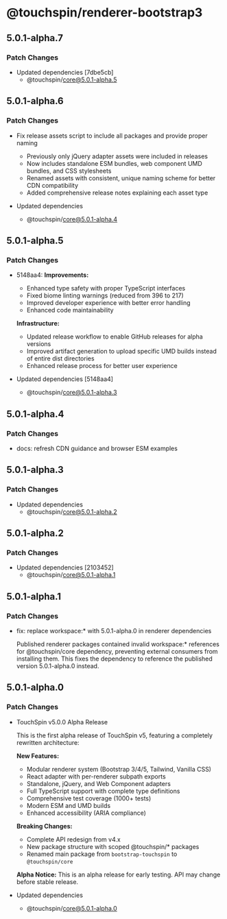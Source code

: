 # @touchspin/renderer-bootstrap3

## 5.0.1-alpha.7

### Patch Changes

- Updated dependencies [7dbe5cb]
  - @touchspin/core@5.0.1-alpha.5

## 5.0.1-alpha.6

### Patch Changes

- Fix release assets script to include all packages and provide proper naming
  - Previously only jQuery adapter assets were included in releases
  - Now includes standalone ESM bundles, web component UMD bundles, and CSS stylesheets
  - Renamed assets with consistent, unique naming scheme for better CDN compatibility
  - Added comprehensive release notes explaining each asset type

- Updated dependencies
  - @touchspin/core@5.0.1-alpha.4

## 5.0.1-alpha.5

### Patch Changes

- 5148aa4: **Improvements:**
  - Enhanced type safety with proper TypeScript interfaces
  - Fixed biome linting warnings (reduced from 396 to 217)
  - Improved developer experience with better error handling
  - Enhanced code maintainability

  **Infrastructure:**
  - Updated release workflow to enable GitHub releases for alpha versions
  - Improved artifact generation to upload specific UMD builds instead of entire dist directories
  - Enhanced release process for better user experience

- Updated dependencies [5148aa4]
  - @touchspin/core@5.0.1-alpha.3

## 5.0.1-alpha.4

### Patch Changes

- docs: refresh CDN guidance and browser ESM examples

## 5.0.1-alpha.3

### Patch Changes

- Updated dependencies
  - @touchspin/core@5.0.1-alpha.2

## 5.0.1-alpha.2

### Patch Changes

- Updated dependencies [2103452]
  - @touchspin/core@5.0.1-alpha.1

## 5.0.1-alpha.1

### Patch Changes

- fix: replace workspace:\* with 5.0.1-alpha.0 in renderer dependencies

  Published renderer packages contained invalid workspace:\* references for @touchspin/core dependency, preventing external consumers from installing them. This fixes the dependency to reference the published version 5.0.1-alpha.0 instead.

## 5.0.1-alpha.0

### Patch Changes

- TouchSpin v5.0.0 Alpha Release

  This is the first alpha release of TouchSpin v5, featuring a completely rewritten architecture:

  **New Features:**
  - Modular renderer system (Bootstrap 3/4/5, Tailwind, Vanilla CSS)
  - React adapter with per-renderer subpath exports
  - Standalone, jQuery, and Web Component adapters
  - Full TypeScript support with complete type definitions
  - Comprehensive test coverage (1000+ tests)
  - Modern ESM and UMD builds
  - Enhanced accessibility (ARIA compliance)

  **Breaking Changes:**
  - Complete API redesign from v4.x
  - New package structure with scoped @touchspin/\* packages
  - Renamed main package from `bootstrap-touchspin` to `@touchspin/core`

  **Alpha Notice:**
  This is an alpha release for early testing. API may change before stable release.

- Updated dependencies
  - @touchspin/core@5.0.1-alpha.0
